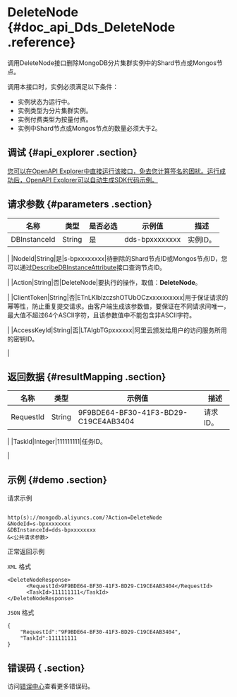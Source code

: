 # DeleteNode {#doc_api_Dds_DeleteNode .reference}

调用DeleteNode接口删除MongoDB分片集群实例中的Shard节点或Mongos节点。

调用本接口时，实例必须满足以下条件：

-   实例状态为运行中。
-   实例类型为分片集群实例。
-   实例付费类型为按量付费。
-   实例中Shard节点或Mongos节点的数量必须大于2。

## 调试 {#api_explorer .section}

[您可以在OpenAPI Explorer中直接运行该接口，免去您计算签名的困扰。运行成功后，OpenAPI Explorer可以自动生成SDK代码示例。](https://api.aliyun.com/#product=Dds&api=DeleteNode&type=RPC&version=2015-12-01)

## 请求参数 {#parameters .section}

|名称|类型|是否必选|示例值|描述|
|--|--|----|---|--|
|DBInstanceId|String|是|dds-bpxxxxxxxx|实例ID。

 |
|NodeId|String|是|s-bpxxxxxxxx|待删除的Shard节点ID或Mongos节点ID，您可以通过[DescribeDBInstanceAttribute](~~61923~~)接口查询节点ID。

 |
|Action|String|否|DeleteNode|要执行的操作，取值：**DeleteNode**。

 |
|ClientToken|String|否|ETnLKlblzczshOTUbOCzxxxxxxxxxx|用于保证请求的幂等性，防止重复提交请求。由客户端生成该参数值，要保证在不同请求间唯一，最大值不超过64个ASCII字符，且该参数值中不能包含非ASCII字符。

 |
|AccessKeyId|String|否|LTAIgbTGpxxxxxx|阿里云颁发给用户的访问服务所用的密钥ID。

 |

## 返回数据 {#resultMapping .section}

|名称|类型|示例值|描述|
|--|--|---|--|
|RequestId|String|9F9BDE64-BF30-41F3-BD29-C19CE4AB3404|请求ID。

 |
|TaskId|Integer|111111111|任务ID。

 |

## 示例 {#demo .section}

请求示例

``` {#request_demo}

http(s)://mongodb.aliyuncs.com/?Action=DeleteNode
&NodeId=s-bpxxxxxxxx
&DBInstanceId=dds-bpxxxxxxxx
&<公共请求参数>

```

正常返回示例

`XML` 格式

``` {#xml_return_success_demo}
<DeleteNodeResponse>
	  <RequestId>9F9BDE64-BF30-41F3-BD29-C19CE4AB3404</RequestId>
	  <TaskId>111111111</TaskId>
</DeleteNodeResponse>
```

`JSON` 格式

``` {#json_return_success_demo}
{
	"RequestId":"9F9BDE64-BF30-41F3-BD29-C19CE4AB3404",
	"TaskId":111111111
}
```

## 错误码 { .section}

访问[错误中心](https://error-center.aliyun.com/status/product/Dds)查看更多错误码。

